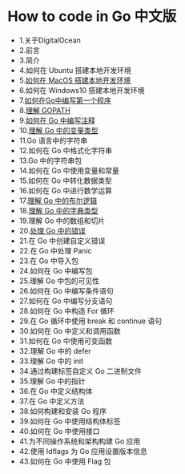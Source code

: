 # How to code in Go 中文版

- 1.关于DigitalOcean
- 2.前言
- 3.简介
- 4.如何在 Ubuntu 搭建本地开发环境
- 5.[如何在 MacOS 搭建本地开发环境](5.macos.md)
- 6.如何在 Windows10 搭建本地开发环境
- 7.[如何在Go中编写第一个程序](7.how-to-write-your-first-program.md)
- 8.[理解 GOPATH](8.understanding-the-gopath.md)
- 9.[如何在 Go 中编写注释](9.how-to-write-comments-in-go.md)
- 10.[理解 Go 中的变量类型](10.understanding-data-types-in-go.md)
- 11.Go 语言中的字符串
- 12.如何在 Go 中格式化字符串
- 13.Go 中的字符串包
- 14.如何在 Go 中使用变量和常量
- 15.如何在 Go 中转化数据类型
- 16.如何在 Go 中进行数学运算
- 17.[理解 Go 中的布尔逻辑](17.understanding-boolean-logic-in-go.md)
- 18.[理解 Go 中的字典类型](18.understanding-maps-in-go.md)
- 19.理解 Go 中的数组和切片
- 20.[处理 Go 中的错误](20.handling-errors-in-go.md)
- 21.在 Go 中创建自定义错误
- 22.在 Go 中处理 Panic
- 23.在 Go 中导入包
- 24.如何在 Go 中编写包
- 25.理解 Go 中包的可见性
- 26.如何在 Go 中编写条件语句
- 27.如何在 Go 中编写分支语句
- 28.如何在 Go 中构造 For 循环
- 29.在 Go 循环中使用 break 和 continue 语句
- 30.如何在 Go 中定义和调用函数
- 31.如何在 Go 中使用可变函数
- 32.理解 Go 中的 defer
- 33.理解 Go 中的 init
- 34.通过构建标签自定义 Go 二进制文件
- 35.理解 Go 中的指针
- 36.在 Go 中定义结构体
- 37.在 Go 中定义方法
- 38.如何构建和安装 Go 程序
- 39.如何在 Go 中使用结构体标签
- 40.如何在 Go 中使用接口
- 41.为不同操作系统和架构构建 Go 应用
- 42.使用 Idflags 为 Go 应用设置版本信息
- 43.如何在 Go 中使用 Flag 包
